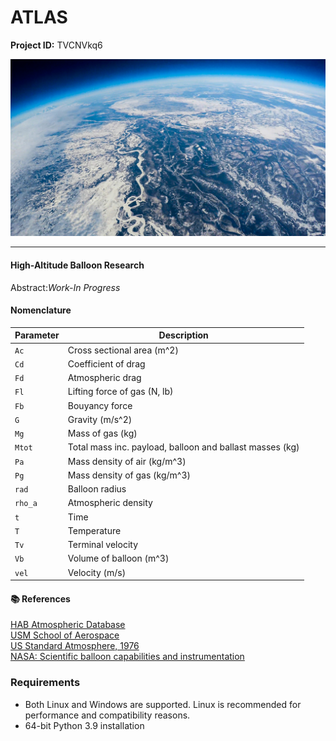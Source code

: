 # ATLAS

**Project ID:**  TVCNVkq6

<p align="center">
  <img src="https://github.com/epochlab/ATLAS/blob/main/sample.png">
</p>

--------------------------------------------------------------------

#### High-Altitude Balloon Research
Abstract:*Work-In Progress*

#### Nomenclature
Parameter | Description
--- | ---
`Ac` | Cross sectional area (m^2)
`Cd` | Coefficient of drag
`Fd` | Atmospheric drag
`Fl` | Lifting force of gas (N, lb)
`Fb` | Bouyancy force
`G` | Gravity (m/s^2)
`Mg` | Mass of gas (kg)
`Mtot` | Total mass inc. payload, balloon and ballast masses (kg)
`Pa` | Mass density of air (kg/m^3)
`Pg` | Mass density of gas (kg/m^3)
`rad` | Balloon radius
`rho_a` | Atmospheric density
`t` | Time
`T` | Temperature
`Tv` | Terminal velocity
`Vb` | Volume of balloon (m^3)
`vel` | Velocity (m/s)

#### :books: References
[HAB Atmospheric Database](https://www.iastatedigitalpress.com/ahac/article/8346/galley/7933/view/)<br>
[USM School of Aerospace](https://iopscience.iop.org/article/10.1088/1742-6596/1005/1/012048/pdf)<br>
[US Standard Atmosphere, 1976](https://www.ngdc.noaa.gov/stp/space-weather/online-publications/miscellaneous/us-standard-atmosphere-1976/us-standard-atmosphere_st76-1562_noaa.pdf)<br>
[NASA: Scientific balloon capabilities and instrumentation](https://ntrs.nasa.gov/api/citations/20150023509/downloads/20150023509.pdf)

### Requirements
- Both Linux and Windows are supported. Linux is recommended for performance and compatibility reasons.
- 64-bit Python 3.9 installation
